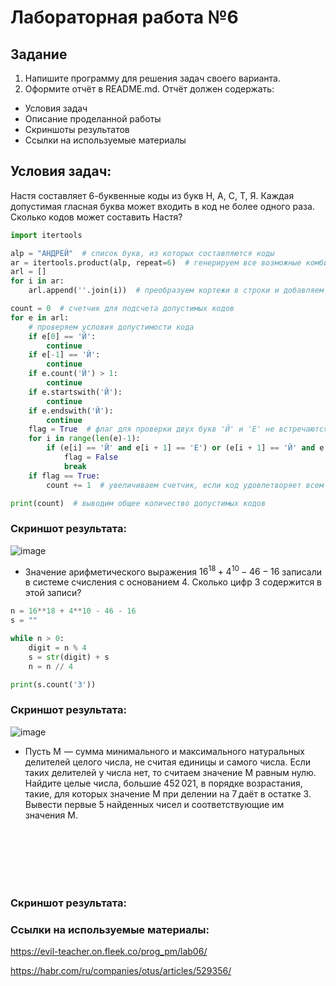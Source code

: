 # Лабораторная работа №6
## Задание 

1.   Напишите программу для решения задач своего варианта.
2.   Оформите отчёт в README.md. Отчёт должен содержать:
- Условия задач
- Описание проделанной работы
- Скриншоты результатов
- Ссылки на используемые материалы

## Условия задач:

Настя составляет 6-буквенные коды из букв Н, А, С, Т, Я. Каждая допустимая гласная буква может входить в код не более одного раза. Сколько кодов может составить Настя?
```py
import itertools

alp = "АНДРЕЙ"  # список букв, из которых составляются коды
ar = itertools.product(alp, repeat=6)  # генерируем все возможные комбинации
arl = []
for i in ar:
    arl.append(''.join(i))  # преобразуем кортежи в строки и добавляем в список

count = 0  # счетчик для подсчета допустимых кодов
for e in arl:
    # проверяем условия допустимости кода
    if e[0] == 'Й':
        continue
    if e[-1] == 'Й':
        continue
    if e.count('Й') > 1:
        continue
    if e.startswith('Й'):
        continue
    if e.endswith('Й'):
        continue
    flag = True  # флаг для проверки двух букв 'Й' и 'Е' не встречаются сразу друг за другом
    for i in range(len(e)-1):
        if (e[i] == 'Й' and e[i + 1] == 'Е') or (e[i + 1] == 'Й' and e[i] == 'Е'):
            flag = False
            break
    if flag == True:
        count += 1  # увеличиваем счетчик, если код удовлетворяет всем условиям

print(count)  # выводим общее количество допустимых кодов
```
### Скриншот результата:
![image](https://github.com/zbtka/programming/assets/144006033/ba89f77a-9493-4eaa-8736-8dbe79b24233)

- Значение арифметического выражения $16^{18}+4^{10}-46−16$ записали в системе счисления с основанием 4. Сколько цифр 3 содержится в этой записи?

```py
n = 16**18 + 4**10 - 46 - 16
s = ""  

while n > 0:
    digit = n % 4
    s = str(digit) + s
    n = n // 4

print(s.count('3'))
```
### Скриншот результата:
![image](https://github.com/zbtka/programming/assets/144006033/8b567664-7358-4d95-a53c-dcdafd6f604c)


- Пусть M  — сумма минимального и максимального натуральных делителей целого числа, не считая единицы и самого числа. Если таких делителей у числа нет, то считаем значение M равным нулю. Найдите целые числа, большие 452 021, в порядке возрастания, такие, для которых значение M при делении на 7 даёт в остатке 3. Вывести первые 5 найденных чисел и соответствующие им значения M.

```py





    
```
### Скриншот результата:


### Ссылки на используемые материалы:
https://evil-teacher.on.fleek.co/prog_pm/lab06/

https://habr.com/ru/companies/otus/articles/529356/
